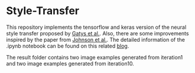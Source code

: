 # Style-Transfer
This repository implements the tensorflow and keras version of the neural style transfer proposed by [Gatys et al.](https://arxiv.org/abs/1508.06576). Also, there are some improvements inspired by the paper from [Johnson et al.](https://arxiv.org/abs/1603.08155). The detailed information of the .ipynb notebook can be found on this related [blog](https://eclecticquants2040.wixsite.com/blogs/neural-style-transfer). 

The result folder contains two image examples generated from iteration1 and two image examples generated from iteration10.
